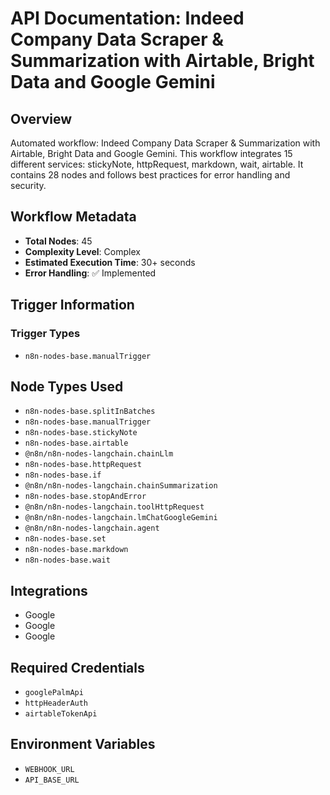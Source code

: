 # API Documentation: Indeed Company Data Scraper & Summarization with Airtable, Bright Data and Google Gemini

## Overview
Automated workflow: Indeed Company Data Scraper & Summarization with Airtable, Bright Data and Google Gemini. This workflow integrates 15 different services: stickyNote, httpRequest, markdown, wait, airtable. It contains 28 nodes and follows best practices for error handling and security.

## Workflow Metadata
- **Total Nodes**: 45
- **Complexity Level**: Complex
- **Estimated Execution Time**: 30+ seconds
- **Error Handling**: ✅ Implemented

## Trigger Information
### Trigger Types
- `n8n-nodes-base.manualTrigger`

## Node Types Used
- `n8n-nodes-base.splitInBatches`
- `n8n-nodes-base.manualTrigger`
- `n8n-nodes-base.stickyNote`
- `n8n-nodes-base.airtable`
- `@n8n/n8n-nodes-langchain.chainLlm`
- `n8n-nodes-base.httpRequest`
- `n8n-nodes-base.if`
- `@n8n/n8n-nodes-langchain.chainSummarization`
- `n8n-nodes-base.stopAndError`
- `@n8n/n8n-nodes-langchain.toolHttpRequest`
- `@n8n/n8n-nodes-langchain.lmChatGoogleGemini`
- `@n8n/n8n-nodes-langchain.agent`
- `n8n-nodes-base.set`
- `n8n-nodes-base.markdown`
- `n8n-nodes-base.wait`

## Integrations
- Google
- Google
- Google

## Required Credentials
- `googlePalmApi`
- `httpHeaderAuth`
- `airtableTokenApi`

## Environment Variables
- `WEBHOOK_URL`
- `API_BASE_URL`

